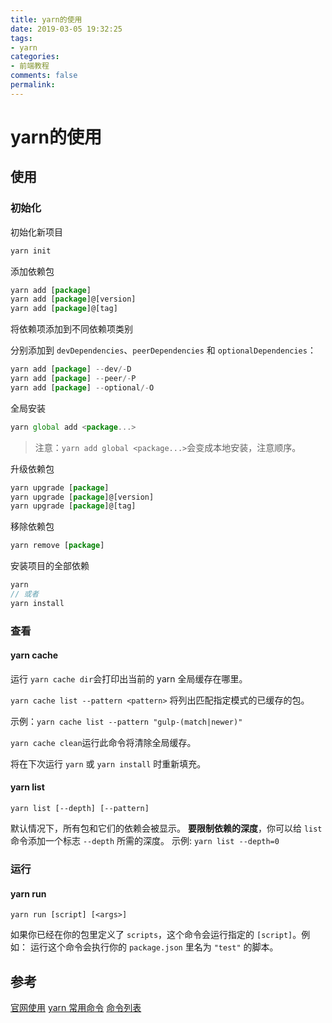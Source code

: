 ```yaml
---
title: yarn的使用
date: 2019-03-05 19:32:25
tags:
- yarn
categories:
- 前端教程
comments: false
permalink:
---
```


# yarn的使用

## 使用

### 初始化

初始化新项目

```JavaScript
yarn init
```

添加依赖包

```JavaScript
yarn add [package]
yarn add [package]@[version]
yarn add [package]@[tag]
```

将依赖项添加到不同依赖项类别

分别添加到 `devDependencies`、`peerDependencies` 和 `optionalDependencies`：

```JavaScript
yarn add [package] --dev/-D
yarn add [package] --peer/-P
yarn add [package] --optional/-O
```

全局安装

```JavaScript
yarn global add <package...>
```

> 注意：`yarn add global <package...>`会变成本地安装，注意顺序。

升级依赖包

```JavaScript
yarn upgrade [package]
yarn upgrade [package]@[version]
yarn upgrade [package]@[tag]
```

移除依赖包

```JavaScript
yarn remove [package]
```

安装项目的全部依赖

```JavaScript
yarn
// 或者
yarn install
```

### 查看

#### yarn cache

运行 `yarn cache dir`会打印出当前的 yarn 全局缓存在哪里。

`yarn cache list --pattern <pattern>` 将列出匹配指定模式的已缓存的包。

示例：`yarn cache list --pattern "gulp-(match|newer)"`

`yarn cache clean`运行此命令将清除全局缓存。

将在下次运行 `yarn` 或 `yarn install` 时重新填充。

#### yarn list

`yarn list [--depth] [--pattern]`

默认情况下，所有包和它们的依赖会被显示。 **要限制依赖的深度**，你可以给 `list` 命令添加一个标志 `--depth` 所需的深度。
示例: `yarn list --depth=0`

### 运行

#### yarn run

`yarn run [script] [<args>]`

如果你已经在你的包里定义了 `scripts`，这个命令会运行指定的 `[script]`。例如：
运行这个命令会执行你的 `package.json` 里名为 `"test"` 的脚本。

## 参考

[官网使用](https://yarnpkg.com/zh-Hans/docs/usage)
[yarn 常用命令](https://www.jianshu.com/p/f5d85e541a99)
[命令列表](https://www.kancloud.cn/shellway/yarn-notes/262504)